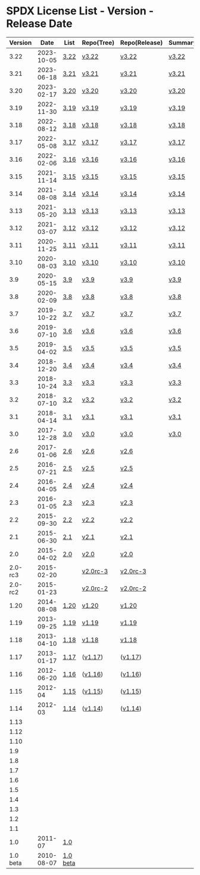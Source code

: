 # SPDX License List - Version - Release Date

| Version | Date | List | Repo(Tree) | Repo(Release) | Summary |
| ------- | ---- | ---- | ---------- | ------------- | ------- |
| 3.22 | 2023-10-05 | [3.22](https://web.archive.org/web/20231006221757/https://spdx.org/licenses/) | [v3.22](https://github.com/spdx/license-list-data/tree/v3.22) | [v3.22](https://github.com/spdx/license-list-data/releases/tag/v3.22) | [v3.22](https://github.com/spdx/license-list-XML/releases/tag/v3.22) |
| 3.21 | 2023-06-18 | [3.21](https://web.archive.org/web/20230626041459/https://spdx.org/licenses/) | [v3.21](https://github.com/spdx/license-list-data/tree/v3.21) | [v3.21](https://github.com/spdx/license-list-data/releases/tag/v3.21) | [v3.21](https://github.com/spdx/license-list-XML/releases/tag/v3.21) |
| 3.20 | 2023-02-17 | [3.20](https://web.archive.org/web/20230221205641/https://spdx.org/licenses/) | [v3.20](https://github.com/spdx/license-list-data/tree/v3.20) | [v3.20](https://github.com/spdx/license-list-data/releases/tag/v3.20) | [v3.20](https://github.com/spdx/license-list-XML/releases/tag/v3.20) |
| 3.19 | 2022-11-30 | [3.19](https://web.archive.org/web/20221205135747/https://spdx.org/licenses/) | [v3.19](https://github.com/spdx/license-list-data/tree/v3.19) | [v3.19](https://github.com/spdx/license-list-data/releases/tag/v3.19) | [v3.19](https://github.com/spdx/license-list-XML/releases/tag/v3.19) |
| 3.18 | 2022-08-12 | [3.18](https://web.archive.org/web/20220815090752/https://spdx.org/licenses/) | [v3.18](https://github.com/spdx/license-list-data/tree/v3.18) | [v3.18](https://github.com/spdx/license-list-data/releases/tag/v3.18) | [v3.18](https://github.com/spdx/license-list-XML/releases/tag/v3.18) |
| 3.17 | 2022-05-08 | [3.17](https://web.archive.org/web/20220514210729/https://spdx.org/licenses/) | [v3.17](https://github.com/spdx/license-list-data/tree/v3.17) | [v3.17](https://github.com/spdx/license-list-data/releases/tag/v3.17) | [v3.17](https://github.com/spdx/license-list-XML/releases/tag/v3.17) |
| 3.16 | 2022-02-06 | [3.16](https://web.archive.org/web/20220208184839/https://spdx.org/licenses/) | [v3.16](https://github.com/spdx/license-list-data/tree/v3.16) | [v3.16](https://github.com/spdx/license-list-data/releases/tag/v3.16) | [v3.16](https://github.com/spdx/license-list-XML/releases/tag/v3.16) |
| 3.15 | 2021-11-14 | [3.15](https://web.archive.org/web/20211118162938/https://spdx.org/licenses/) | [v3.15](https://github.com/spdx/license-list-data/tree/v3.15) | [v3.15](https://github.com/spdx/license-list-data/releases/tag/v3.15) | [v3.15](https://github.com/spdx/license-list-XML/releases/tag/v3.15) |
| 3.14 | 2021-08-08 | [3.14](https://web.archive.org/web/20210811205829/https://spdx.org/licenses/) | [v3.14](https://github.com/spdx/license-list-data/tree/v3.14) | [v3.14](https://github.com/spdx/license-list-data/releases/tag/v3.14) | [v3.14](https://github.com/spdx/license-list-XML/releases/tag/v3.14) |
| 3.13 | 2021-05-20 | [3.13](https://web.archive.org/web/20210523052946/https://spdx.org/licenses/) | [v3.13](https://github.com/spdx/license-list-data/tree/v3.13) | [v3.13](https://github.com/spdx/license-list-data/releases/tag/v3.13) | [v3.13](https://github.com/spdx/license-list-XML/releases/tag/v3.13) |
| 3.12 | 2021-03-07 | [3.12](https://web.archive.org/web/20210308110318/https://spdx.org/licenses/) | [v3.12](https://github.com/spdx/license-list-data/tree/v3.12) | [v3.12](https://github.com/spdx/license-list-data/releases/tag/v3.12) | [v3.12](https://github.com/spdx/license-list-XML/releases/tag/v3.12) |
| 3.11 | 2020-11-25 | [3.11](https://web.archive.org/web/20201130013441/https://spdx.org/licenses/) | [v3.11](https://github.com/spdx/license-list-data/tree/v3.11) | [v3.11](https://github.com/spdx/license-list-data/releases/tag/v3.11) | [v3.11](https://github.com/spdx/license-list-XML/releases/tag/v3.11) |
| 3.10 | 2020-08-03 | [3.10](https://web.archive.org/web/20200806030841/https://spdx.org/licenses/) | [v3.10](https://github.com/spdx/license-list-data/tree/v3.10) | [v3.10](https://github.com/spdx/license-list-data/releases/tag/v3.10) | [v3.10](https://github.com/spdx/license-list-XML/releases/tag/v3.10) |
| 3.9 | 2020-05-15 | [3.9](https://web.archive.org/web/20200519071013/https://spdx.org/licenses/) | [v3.9](https://github.com/spdx/license-list-data/tree/v3.9) | [v3.9](https://github.com/spdx/license-list-data/releases/tag/v3.9) | [v3.9](https://github.com/spdx/license-list-XML/releases/tag/v3.9) |
| 3.8 | 2020-02-09 | [3.8](https://web.archive.org/web/20200212221532/https://spdx.org/licenses/) | [v3.8](https://github.com/spdx/license-list-data/tree/v3.8) | [v3.8](https://github.com/spdx/license-list-data/releases/tag/v3.8) | [v3.8](https://github.com/spdx/license-list-XML/releases/tag/v3.8) |
| 3.7 | 2019-10-22 | [3.7](https://web.archive.org/web/20191116175152/https://spdx.org/licenses/) | [v3.7](https://github.com/spdx/license-list-data/tree/v3.7) | [v3.7](https://github.com/spdx/license-list-data/releases/tag/v3.7) | [v3.7](https://github.com/spdx/license-list-XML/releases/tag/v3.7) |
| 3.6 | 2019-07-10 | [3.6](https://web.archive.org/web/20190805115029/https://spdx.org/licenses/) | [v3.6](https://github.com/spdx/license-list-data/tree/v3.6) | [v3.6](https://github.com/spdx/license-list-data/releases/tag/v3.6) | [v3.6](https://github.com/spdx/license-list-XML/releases/tag/v3.6) |
| 3.5 | 2019-04-02 | [3.5](https://web.archive.org/web/20190405043415/https://spdx.org/licenses/) | [v3.5](https://github.com/spdx/license-list-data/tree/v3.5) | [v3.5](https://github.com/spdx/license-list-data/releases/tag/v3.5) | [v3.5](https://github.com/spdx/license-list-XML/releases/tag/v3.5) |
| 3.4 | 2018-12-20 | [3.4](https://web.archive.org/web/20181222020533/https://spdx.org/licenses/) | [v3.4](https://github.com/spdx/license-list-data/tree/v3.4) | [v3.4](https://github.com/spdx/license-list-data/releases/tag/v3.4) | [v3.4](https://github.com/spdx/license-list-XML/releases/tag/v3.4) |
| 3.3 | 2018-10-24 | [3.3](https://web.archive.org/web/20181030144241/https://spdx.org/licenses/) | [v3.3](https://github.com/spdx/license-list-data/tree/v3.3) | [v3.3](https://github.com/spdx/license-list-data/releases/tag/v3.3) | [v3.3](https://github.com/spdx/license-list-XML/releases/tag/v3.3) |
| 3.2 | 2018-07-10 | [3.2](https://web.archive.org/web/20180721202353/https://spdx.org/licenses/) | [v3.2](https://github.com/spdx/license-list-data/tree/v3.2) | [v3.2](https://github.com/spdx/license-list-data/releases/tag/v3.2) | [v3.2](https://github.com/spdx/license-list-XML/releases/tag/v3.2) |
| 3.1 | 2018-04-14 | [3.1](https://web.archive.org/web/20180417182245/https://spdx.org/licenses/) | [v3.1](https://github.com/spdx/license-list-data/tree/v3.1) | [v3.1](https://github.com/spdx/license-list-data/releases/tag/v3.1) | [v3.1](https://github.com/spdx/license-list-XML/releases/tag/v3.1) |
| 3.0 | 2017-12-28 | [3.0](https://web.archive.org/web/20180105185057/https://spdx.org/licenses/) | [v3.0](https://github.com/spdx/license-list-data/tree/v3.0) | [v3.0](https://github.com/spdx/license-list-data/releases/tag/v3.0) | [v3.0](https://github.com/spdx/license-list-XML/releases/tag/v3.0) |
| 2.6 | 2017-01-06 | [2.6](https://web.archive.org/web/20170520142824/https://spdx.org/licenses/) | [v2.6](https://github.com/spdx/license-list-data/tree/v2.6) | [v2.6](https://github.com/spdx/license-list-data/releases/tag/v2.6) | |
| 2.5 | 2016-07-21 | [2.5](https://web.archive.org/web/20160723194843/https://spdx.org/licenses/) | [v2.5](https://github.com/spdx/license-list-data/tree/v2.5) | [v2.5](https://github.com/spdx/license-list-data/releases/tag/v2.5) | |
| 2.4 | 2016-04-05 | [2.4](https://web.archive.org/web/20160408065207/https://spdx.org/licenses/) | [v2.4](https://github.com/spdx/license-list-data/tree/v2.4) | [v2.4](https://github.com/spdx/license-list-data/releases/tag/v2.4) | |
| 2.3 | 2016-01-05 | [2.3](https://web.archive.org/web/20160109235411/https://spdx.org/licenses/) | [v2.3](https://github.com/spdx/license-list/tree/v2.3) | [v2.3](https://github.com/spdx/license-list/releases/tag/v2.3) | |
| 2.2 | 2015-09-30 | [2.2](https://web.archive.org/web/20151002033058/https://spdx.org/licenses/) | [v2.2](https://github.com/spdx/license-list/tree/v2.2) | [v2.2](https://github.com/spdx/license-list/releases/tag/v2.2) | |
| 2.1 | 2015-06-30 | [2.1](https://web.archive.org/web/20150715025823/https://spdx.org/licenses/) | [v2.1](https://github.com/spdx/license-list/tree/v2.1) | [v2.1](https://github.com/spdx/license-list/releases/tag/v2.1) | |
| 2.0 | 2015-04-02 | [2.0](https://web.archive.org/web/20150409013137/https://spdx.org/licenses/) | [v2.0](https://github.com/spdx/license-list/tree/v2.0) | [v2.0](https://github.com/spdx/license-list/releases/tag/v2.0) | |
| 2.0-rc3 | 2015-02-20 | | [v2.0rc-3](https://github.com/spdx/license-list/tree/v2.0rc-3) | [v2.0rc-3](https://github.com/spdx/license-list/releases/tag/v2.0rc-3) | |
| 2.0-rc2 | 2015-01-23 | | [v2.0rc-2](https://github.com/spdx/license-list/tree/v2.0rc-2) | [v2.0rc-2](https://github.com/spdx/license-list/releases/tag/v2.0rc-2) | |
| 1.20 | 2014-08-08 | [1.20](https://web.archive.org/web/20140816010724/https://spdx.org/licenses/) | [v1.20](https://github.com/spdx/license-list/tree/v1.20) | [v1.20](https://github.com/spdx/license-list/releases/tag/v1.20) | |
| 1.19 | 2013-09-25 | [1.19](https://web.archive.org/web/20130927213143/https://spdx.org/licenses/) | [v1.19](https://github.com/spdx/license-list/tree/v1.19) | [v1.19](https://github.com/spdx/license-list/releases/tag/v1.19) | |
| 1.18 | 2013-04-10 | [1.18](https://web.archive.org/web/20130413002040/https://spdx.org/licenses/) | [v1.18](https://github.com/spdx/license-list/tree/v1.18) | [v1.18](https://github.com/spdx/license-list/releases/tag/v1.18) | |
| 1.17 | 2013-01-17 | [1.17](https://web.archive.org/web/20130122224134/https://spdx.org/licenses/) | ([v1.17](https://github.com/siemens/spdx-licenselist/tree/v1.17)) | ([v1.17](https://github.com/siemens/spdx-licenselist/releases/tag/v1.17)) |
| 1.16 | 2012-06-20 | [1.16](https://web.archive.org/web/20120628221015/https://spdx.org/licenses/) | ([v1.16](https://github.com/siemens/spdx-licenselist/tree/v1.16)) | ([v1.16](https://github.com/siemens/spdx-licenselist/releases/tag/v1.16)) |
| 1.15 | 2012-04 | [1.15](https://web.archive.org/web/20120414033307/https://spdx.org/licenses/) | ([v1.15](https://github.com/siemens/spdx-licenselist/tree/v1.15)) | ([v1.15](https://github.com/siemens/spdx-licenselist/releases/tag/v1.15)) |
| 1.14 | 2012-03 | [1.14](https://web.archive.org/web/20120313160246/https://spdx.org/licenses/) | ([v1.14](https://github.com/siemens/spdx-licenselist/tree/v1.14)) | ([v1.14](https://github.com/siemens/spdx-licenselist/releases/tag/v1.14)) |
| 1.13 | | | | |
| 1.12 | | | | |
| 1.10 | | | | |
| 1.9 | | | | |
| 1.8 | | | | |
| 1.7 | | | | |
| 1.6 | | | | |
| 1.5 | | | | |
| 1.4 | | | | |
| 1.3 | | | | |
| 1.2 | | | | |
| 1.1 | | | | |
| 1.0 | 2011-07 | [1.0](https://web.archive.org/web/20110728044111/https://spdx.org/licenses/) | | |
| 1.0 beta | 2010-08-07 | [1.0 beta](https://web.archive.org/web/20110302232927/https://spdx.org/licenses/) | | |
